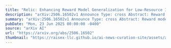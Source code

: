 ```yaml
---
title: "Relic: Enhancing Reward Model Generalization for Low-Resource Indic Languages with Few-Shot Examples"
description: "arXiv:2506.16502v1 Announce Type: cross Abstract: Reward models are essential for aligning large language models (LLMs) with human preferences. However, most open-source multilingual reward models are primarily trained on preference datasets in high-resource languages, resulting in unreliable reward signals for low-resource Indic languages. Collecting large-scale, high-quality preference data for these languages is prohibitively expensive, making preference-based training approaches impractical. To address this challenge, we propose RELIC, a novel in-context learning framework for reward modeling in low-resource Indic languages. RELIC trains a retriever with a pairwise ranking objective to select in-context examples from auxiliary high-resource languages that most effectively highlight the distinction between preferred and less-preferred responses. Extensive experiments on three preference datasets- PKU-SafeRLHF, WebGPT, and HH-RLHF-using state-of-the-art open-source reward models demonstrate that RELIC significantly improves reward model accuracy for low-resource Indic languages, consistently outperforming existing example selection methods. For example, on Bodo-a low-resource Indic language-using a LLaMA-3.2-3B reward model, RELIC achieves a 12.81% and 10.13% improvement in accuracy over zero-shot prompting and state-of-the-art example selection method, respectively."
summary: "arXiv:2506.16502v1 Announce Type: cross Abstract: Reward models are essential for aligning large language models (LLMs) with human preferences. However, most open-source multilingual reward models are primarily trained on preference datasets in high-resource languages, resulting in unreliable reward signals for low-resource Indic languages. Collecting large-scale, high-quality preference data for these languages is prohibitively expensive, making preference-based training approaches impractical. To address this challenge, we propose RELIC, a novel in-context learning framework for reward modeling in low-resource Indic languages. RELIC trains a retriever with a pairwise ranking objective to select in-context examples from auxiliary high-resource languages that most effectively highlight the distinction between preferred and less-preferred responses. Extensive experiments on three preference datasets- PKU-SafeRLHF, WebGPT, and HH-RLHF-using state-of-the-art open-source reward models demonstrate that RELIC significantly improves reward model accuracy for low-resource Indic languages, consistently outperforming existing example selection methods. For example, on Bodo-a low-resource Indic language-using a LLaMA-3.2-3B reward model, RELIC achieves a 12.81% and 10.13% improvement in accuracy over zero-shot prompting and state-of-the-art example selection method, respectively."
pubDate: "Mon, 23 Jun 2025 00:00:00 -0400"
source: "arXiv AI"
url: "https://arxiv.org/abs/2506.16502"
thumbnail: "https://raisex-llc.github.io/ai-news-curation-site/assets/arxiv.png"
---
```


